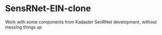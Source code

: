 # SensRNet-EIN-clone
Work with some components from Kadaster SenRNet development, without messing things up
